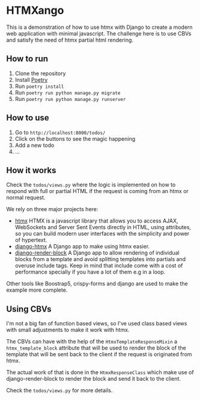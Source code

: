 # HTMXango

This is a demonstration of how to use htmx with Django to create a modern web application with minimal javascript.
The challenge here is to use CBVs and satisfy the need of htmx partial html rendering.

## How to run

1. Clone the repository
2. Install [Poetry](https://python-poetry.org/docs/)
3. Run `poetry install`
4. Run `poetry run python manage.py migrate`
5. Run `poetry run python manage.py runserver`

## How to use

1. Go to `http://localhost:8000/todos/`
2. Click on the buttons to see the magic happening
3. Add a new todo
4. ...

## How it works

Check the `todos/views.py` where the logic is implemented on how to respond with full or partial HTML if the request is coming from an htmx or normal request.

We rely on three major projects here:

- [htmx](https://htmx.org/) HTMX is a javascript library that allows you to access AJAX, WebSockets and Server Sent Events directly in HTML, using attributes, so you can build modern user interfaces with the simplicity and power of hypertext.
- [django-htmx](https://github.com/adamchainz/django-htmx) A Django app to make using htmx easier.
- [django-render-block](https://github.com/clokep/django-render-block) A Django app to allow rendering of individual blocks from a template and avoid splitting templates into partials and overuse include tags. Keep in mind that include come with a cost of performance specially if you have a lot of them e.g in a loop.

Other tools like Boostrap5, crispy-forms and django are used to make the example more complete.

## Using CBVs

I'm not a big fan of function based views, so I've used class based views with small adjustments to make it work with htmx.

The CBVs can have with the help of the `HtmxTemplateResponseMixin` a `htmx_template_block` attribute that will be used to render the block of the template that will be sent back to the client if the request is originated from htmx.

The actual work of that is done in the `HtmxResponseClass` which make use of django-render-block to render the block and send it back to the client.

Check the `todos/views.py` for more details.

